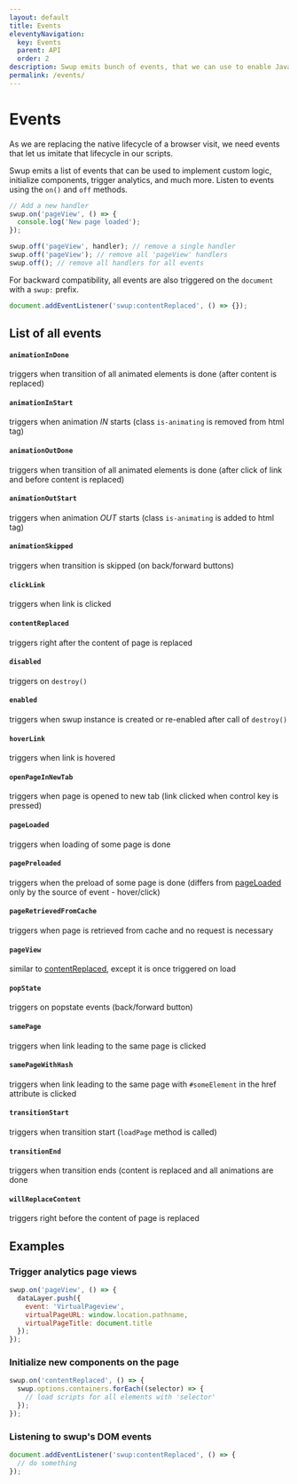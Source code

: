 ```yaml
---
layout: default
title: Events
eleventyNavigation:
  key: Events
  parent: API
  order: 2
description: Swup emits bunch of events, that we can use to enable JavaScript, trigger analytics, and much more
permalink: /events/
---
```


# Events

As we are replacing the native lifecycle of a browser visit,
we need events that let us imitate that lifecycle in our scripts.

Swup emits a list of events that can be used to implement custom logic, initialize components, trigger analytics, and much more. Listen to events using the `on()` and `off` methods.

```javascript
// Add a new handler
swup.on('pageView', () => {
  console.log('New page loaded');
});

swup.off('pageView', handler); // remove a single handler
swup.off('pageView'); // remove all 'pageView' handlers
swup.off(); // remove all handlers for all events
```

For backward compatibility, all events are also triggered on the `document` with a `swup:` prefix.

```javascript
document.addEventListener('swup:contentReplaced', () => {});
```

## List of all events


#### `animationInDone`
triggers when transition of all animated elements is done (after content is replaced)
#### `animationInStart`
triggers when animation _IN_ starts (class `is-animating` is removed from html tag)
#### `animationOutDone`
triggers when transition of all animated elements is done (after click of link and before content is replaced)
#### `animationOutStart`
triggers when animation _OUT_ starts (class `is-animating` is added to html tag)
#### `animationSkipped`
triggers when transition is skipped (on back/forward buttons)
#### `clickLink`
triggers when link is clicked
#### `contentReplaced`
triggers right after the content of page is replaced
#### `disabled`
triggers on `destroy()`
#### `enabled`
triggers when swup instance is created or re-enabled after call of `destroy()`
#### `hoverLink`
triggers when link is hovered
#### `openPageInNewTab`
triggers when page is opened to new tab (link clicked when control key is pressed)
#### `pageLoaded`
triggers when loading of some page is done
#### `pagePreloaded`
triggers when the preload of some page is done (differs from [pageLoaded](#page-loaded) only by the source of event - hover/click)
#### `pageRetrievedFromCache`
triggers when page is retrieved from cache and no request is necessary
#### `pageView`
similar to [contentReplaced](#content-replaced), except it is once triggered on load
#### `popState`
triggers on popstate events (back/forward button)
#### `samePage`
triggers when link leading to the same page is clicked
#### `samePageWithHash`
triggers when link leading to the same page with `#someElement` in the href attribute is clicked
#### `transitionStart`
triggers when transition start (`loadPage` method is called)
#### `transitionEnd`
triggers when transition ends (content is replaced and all animations are done
#### `willReplaceContent`
triggers right before the content of page is replaced

## Examples

### Trigger analytics page views

```javascript
swup.on('pageView', () => {
  dataLayer.push({
    event: 'VirtualPageview',
    virtualPageURL: window.location.pathname,
    virtualPageTitle: document.title
  });
});
```

### Initialize new components on the page

```javascript
swup.on('contentReplaced', () => {
  swup.options.containers.forEach((selector) => {
    // load scripts for all elements with 'selector'
  });
});
```

### Listening to swup's DOM events

```js
document.addEventListener('swup:contentReplaced', () => {
  // do something
});
```
